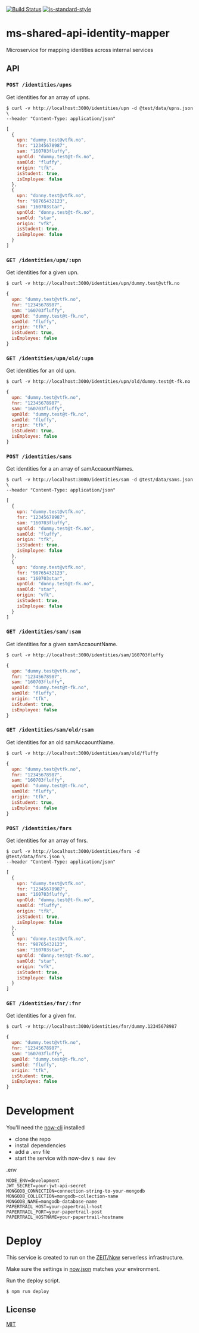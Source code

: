 [![Build Status](https://travis-ci.com/vtfk/ms-shared-api-identity-mapper.svg?branch=master)](https://travis-ci.com/vtfk/ms-shared-api-identity-mapper)
[![js-standard-style](https://img.shields.io/badge/code%20style-standard-brightgreen.svg?style=flat)](https://github.com/feross/standard)

# ms-shared-api-identity-mapper

Microservice for mapping identities across internal services

## API

### `POST /identities/upns`

Get identities for an array of upns.

```
$ curl -v http://localhost:3000/identities/upn -d @test/data/upns.json \
--header "Content-Type: application/json"
```

```JavaScript
[
  {
    upn: "dummy.test@vtfk.no",
    fnr: "12345678987",
    sam: "160703fluffy",
    upnOld: "dummy.test@t-fk.no",
    samOld: "fluffy",
    origin: "tfk",
    isStudent: true,
    isEmployee: false
  },
  {
    upn: "donny.test@vtfk.no",
    fnr: "98765432123",
    sam: "160703star",
    upnOld: "donny.test@t-fk.no",
    samOld: "star",
    origin: "vfk",
    isStudent: true,
    isEmployee: false
  }
]
```

### `GET /identities/upn/:upn`

Get identities for a given upn.

```
$ curl -v http://localhost:3000/identities/upn/dummy.test@vtfk.no
```

```JavaScript
{
  upn: "dummy.test@vtfk.no",
  fnr: "12345678987",
  sam: "160703fluffy",
  upnOld: "dummy.test@t-fk.no",
  samOld: "fluffy",
  origin: "tfk",
  isStudent: true,
  isEmployee: false
}
```

### `GET /identities/upn/old/:upn`

Get identities for an old upn.

```
$ curl -v http://localhost:3000/identities/upn/old/dummy.test@t-fk.no
```

```JavaScript
{
  upn: "dummy.test@vtfk.no",
  fnr: "12345678987",
  sam: "160703fluffy",
  upnOld: "dummy.test@t-fk.no",
  samOld: "fluffy",
  origin: "tfk",
  isStudent: true,
  isEmployee: false
}
```

### `POST /identities/sams`

Get identities for a an array of samAccaountNames.

```
$ curl -v http://localhost:3000/identities/sam -d @test/data/sams.json \
--header "Content-Type: application/json"
```

```JavaScript
[
  {
    upn: "dummy.test@vtfk.no",
    fnr: "12345678987",
    sam: "160703fluffy",
    upnOld: "dummy.test@t-fk.no",
    samOld: "fluffy",
    origin: "tfk",
    isStudent: true,
    isEmployee: false
  },
  {
    upn: "donny.test@vtfk.no",
    fnr: "98765432123",
    sam: "160703star",
    upnOld: "donny.test@t-fk.no",
    samOld: "star",
    origin: "vfk",
    isStudent: true,
    isEmployee: false
  }
]
```

### `GET /identities/sam/:sam`

Get identities for a given samAccaountName.

```
$ curl -v http://localhost:3000/identities/sam/160703fluffy
```

```JavaScript
{
  upn: "dummy.test@vtfk.no",
  fnr: "12345678987",
  sam: "160703fluffy",
  upnOld: "dummy.test@t-fk.no",
  samOld: "fluffy",
  origin: "tfk",
  isStudent: true,
  isEmployee: false
}
```

### `GET /identities/sam/old/:sam`

Get identities for an old samAccaountName.

```
$ curl -v http://localhost:3000/identities/sam/old/fluffy
```

```JavaScript
{
  upn: "dummy.test@vtfk.no",
  fnr: "12345678987",
  sam: "160703fluffy",
  upnOld: "dummy.test@t-fk.no",
  samOld: "fluffy",
  origin: "tfk",
  isStudent: true,
  isEmployee: false
}
```

### `POST /identities/fnrs`

Get identities for an array of fnrs.

```
$ curl -v http://localhost:3000/identities/fnrs -d @test/data/fnrs.json \
--header "Content-Type: application/json"
```

```JavaScript
[
  {
    upn: "dummy.test@vtfk.no",
    fnr: "12345678987",
    sam: "160703fluffy",
    upnOld: "dummy.test@t-fk.no",
    samOld: "fluffy",
    origin: "tfk",
    isStudent: true,
    isEmployee: false
  },
  {
    upn: "donny.test@vtfk.no",
    fnr: "98765432123",
    sam: "160703star",
    upnOld: "donny.test@t-fk.no",
    samOld: "star",
    origin: "vfk",
    isStudent: true,
    isEmployee: false
  }
]
```

### `GET /identities/fnr/:fnr`

Get identities for a given fnr.

```
$ curl -v http://localhost:3000/identities/fnr/dummy.12345678987
```

```JavaScript
{
  upn: "dummy.test@vtfk.no",
  fnr: "12345678987",
  sam: "160703fluffy",
  upnOld: "dummy.test@t-fk.no",
  samOld: "fluffy",
  origin: "tfk",
  isStudent: true,
  isEmployee: false
}
```

# Development

You'll need the [now-cli](https://zeit.co/now) installed

- clone the repo
- install dependencies
- add a `.env` file
- start the service with now-dev ```$ now dev```

.env

```
NODE_ENV=development
JWT_SECRET=your-jwt-api-secret
MONGODB_CONNECTION=connection-string-to-your-mongodb
MONGODB_COLLECTION=mongodb-collection-name
MONGODB_NAME=mongodb-database-name
PAPERTRAIL_HOST=your-papertrail-host
PAPERTRAIL_PORT=your-papertrail-post
PAPERTRAIL_HOSTNAME=your-papertrail-hostname
```

# Deploy

This service is created to run on the [ZEIT/Now](https://zeit.co/now) serverless infrastructure.

Make sure the settings in [now.json](now.json) matches your environment.

Run the deploy script.

```
$ npm run deploy
```

## License

[MIT](LICENSE)